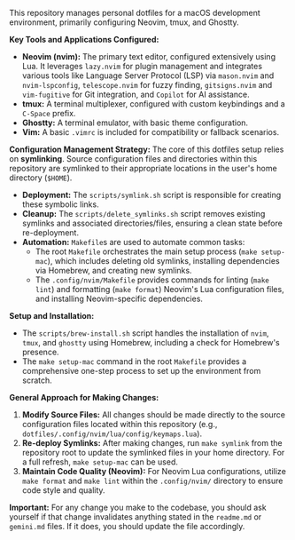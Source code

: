 This repository manages personal dotfiles for a macOS development environment, primarily configuring Neovim, tmux, and Ghostty.

**Key Tools and Applications Configured:**
*   **Neovim (nvim):** The primary text editor, configured extensively using Lua. It leverages `lazy.nvim` for plugin management and integrates various tools like Language Server Protocol (LSP) via `mason.nvim` and `nvim-lspconfig`, `telescope.nvim` for fuzzy finding, `gitsigns.nvim` and `vim-fugitive` for Git integration, and `Copilot` for AI assistance.
*   **tmux:** A terminal multiplexer, configured with custom keybindings and a `C-Space` prefix.
*   **Ghostty:** A terminal emulator, with basic theme configuration.
*   **Vim:** A basic `.vimrc` is included for compatibility or fallback scenarios.

**Configuration Management Strategy:**
The core of this dotfiles setup relies on **symlinking**. Source configuration files and directories within this repository are symlinked to their appropriate locations in the user's home directory (`$HOME`).

*   **Deployment:** The `scripts/symlink.sh` script is responsible for creating these symbolic links.
*   **Cleanup:** The `scripts/delete_symlinks.sh` script removes existing symlinks and associated directories/files, ensuring a clean state before re-deployment.
*   **Automation:** `Makefile`s are used to automate common tasks:
    *   The root `Makefile` orchestrates the main setup process (`make setup-mac`), which includes deleting old symlinks, installing dependencies via Homebrew, and creating new symlinks.
    *   The `.config/nvim/Makefile` provides commands for linting (`make lint`) and formatting (`make format`) Neovim's Lua configuration files, and installing Neovim-specific dependencies.

**Setup and Installation:**
*   The `scripts/brew-install.sh` script handles the installation of `nvim`, `tmux`, and `ghostty` using Homebrew, including a check for Homebrew's presence.
*   The `make setup-mac` command in the root `Makefile` provides a comprehensive one-step process to set up the environment from scratch.

**General Approach for Making Changes:**
1.  **Modify Source Files:** All changes should be made directly to the source configuration files located within this repository (e.g., `dotfiles/.config/nvim/lua/config/keymaps.lua`).
2.  **Re-deploy Symlinks:** After making changes, run `make symlink` from the repository root to update the symlinked files in your home directory. For a full refresh, `make setup-mac` can be used.
3.  **Maintain Code Quality (Neovim):** For Neovim Lua configurations, utilize `make format` and `make lint` within the `.config/nvim/` directory to ensure code style and quality.

**Important:** For any change you make to the codebase, you should ask yourself if that change invalidates anything stated in the `readme.md` or `gemini.md` files. If it does, you should update the file accordingly.
